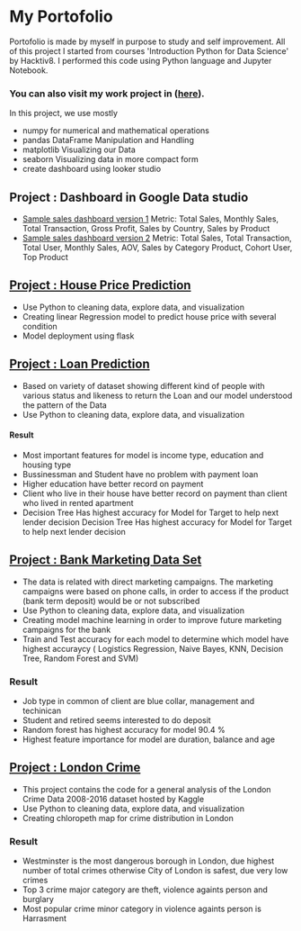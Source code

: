 # My Portofolio 
Portofolio is made by myself in purpose to study and self improvement. All of this project I started from courses 'Introduction Python for Data Science' by Hacktiv8. I performed this code using Python language and Jupyter Notebook. 
### You can also visit my work project in ([here](https://github.com/adingyosh/My-Work-Project)).
In this project, we use mostly
* numpy for numerical and mathematical operations
* pandas DataFrame Manipulation and Handling
* matplotlib Visualizing our Data
* seaborn Visualizing data in more compact form
* create dashboard using looker studio 

## Project : Dashboard in Google Data studio
* [Sample sales dashboard version 1](https://lookerstudio.google.com/reporting/fd520440-60ef-49ca-8756-be60ae5e49e9/page/wc69D)
  Metric: Total Sales, Monthly Sales, Total Transaction, Gross Profit, Sales by Country, Sales by Product
* [Sample sales dashboard version 2](https://lookerstudio.google.com/reporting/b6248e49-d19d-4ed8-aa20-e3c7f6fd00c7/page/7N2cD)
  Metric: Total Sales, Total Transaction, Total User, Monthly Sales, AOV, Sales by Category Product, Cohort User, Top Product

## [Project : House Price Prediction](https://github.com/adingyosh/H8ModelDeploy_PYTN052_Fadlil)

* Use Python to cleaning data, explore data, and visualization
* Creating linear Regression model to predict house price with several condition
* Model deployment using flask

## [Project : Loan Prediction](https://github.com/adingyosh/My-Portofolio/blob/main/Loan%20Prediction%20project.ipynb)
* Based on variety of dataset showing different kind of people with various status and likeness to return the Loan and our model understood the pattern of the Data
* Use Python to cleaning data, explore data, and visualization

#### Result
* Most important features for model is income type, education and housing type
* Bussinessman and Student have no problem with payment loan
* Higher education have better record on payment
* Client who live in their house have better record on payment than client who lived in rented apartment
* Decision Tree Has highest accuracy for Model for Target to help next lender decision
Decision Tree Has highest accuracy for Model for Target to help next lender decision
## [Project : Bank Marketing Data Set](https://github.com/adingyosh/My-Portofolio/blob/main/Project%20Bank%20Customer%20Deposit.ipynb)
* The data is related with direct marketing campaigns. The marketing campaigns were based on phone calls, in order to access if the product (bank term deposit) would be or not subscribed
* Use Python to cleaning data, explore data, and visualization
* Creating model machine learning in order to improve future marketing campaigns for the bank
* Train and Test accuracy for each model to determine which model have highest accuraycy ( Logistics Regression, Naive Bayes, KNN, Decision Tree, Random Forest and SVM)

### Result
- Job type in common of client are blue collar, management and techinican
- Student and retired seems interested to do deposit
- Random forest has highest accuracy for model 90.4 %
- Highest feature importance for model are duration, balance and age

## [Project : London Crime](https://github.com/adingyosh/My-Portofolio/blob/main/Project%201.ipynb)
* This project contains the code for a general analysis of the London Crime Data 2008-2016 dataset hosted by Kaggle
* Use Python to cleaning data, explore data, and visualization
* Creating chloropeth map for crime distribution in London 

### Result
- Westminster is the most dangerous borough in London, due highest number of total crimes otherwise City of London is safest, due very low crimes
- Top 3 crime major category are theft, violence againts person and burglary
- Most popular crime minor category in violence againts person is Harrasment






   
